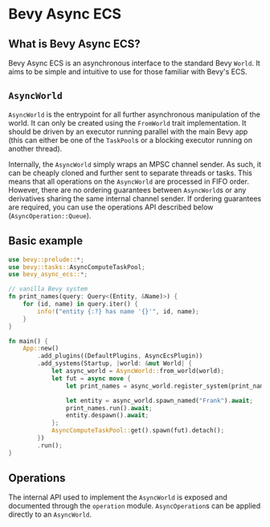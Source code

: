 # Bevy Async ECS

## What is Bevy Async ECS?

Bevy Async ECS is an asynchronous interface to the standard Bevy `World`.
It aims to be simple and intuitive to use for those familiar with Bevy's ECS.

## `AsyncWorld`

`AsyncWorld` is the entrypoint for all further asynchronous manipulation of the world.
It can only be created using the `FromWorld` trait implementation. 
It should be driven by an executor running parallel with the main Bevy app
(this can either be one of the `TaskPool`s or a blocking executor running on another thread).

Internally, the `AsyncWorld` simply wraps an MPSC channel sender.
As such, it can be cheaply cloned and further sent to separate threads or tasks.
This means that all operations on the `AsyncWorld` are processed in FIFO order.
However, there are no ordering guarantees between `AsyncWorld`s or any derivatives sharing the same internal channel sender.
If ordering guarantees are required, you can use the operations API described below (`AsyncOperation::Queue`).

## Basic example

```rust
use bevy::prelude::*;
use bevy::tasks::AsyncComputeTaskPool;
use bevy_async_ecs::*;

// vanilla Bevy system
fn print_names(query: Query<(Entity, &Name)>) {
    for (id, name) in query.iter() {
        info!("entity {:?} has name '{}'", id, name);
    }
}

fn main() {
    App::new()
        .add_plugins((DefaultPlugins, AsyncEcsPlugin))
        .add_systems(Startup, |world: &mut World| {
            let async_world = AsyncWorld::from_world(world);
            let fut = async move {
                let print_names = async_world.register_system(print_names).await;

                let entity = async_world.spawn_named("Frank").await;
                print_names.run().await;
                entity.despawn().await;
            };
            AsyncComputeTaskPool::get().spawn(fut).detach();
        })
        .run();
}
```

## Operations

The internal API used to implement the `AsyncWorld` is exposed and documented through the `operation` module. 
`AsyncOperation`s can be applied directly to an `AsyncWorld`. 
